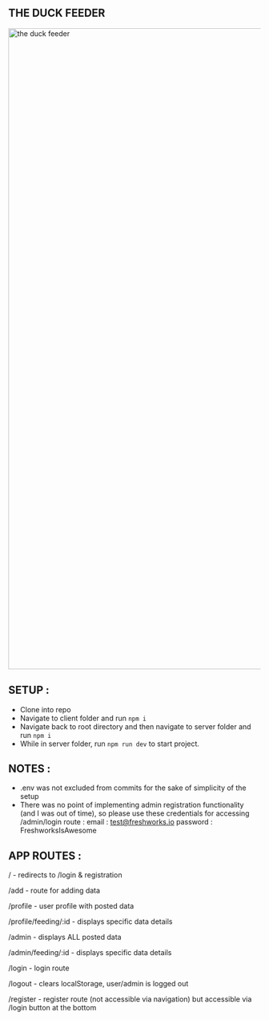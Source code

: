 ## THE DUCK FEEDER

<img width="1280" alt="the duck feeder" src="https://i.ibb.co/SXWSYtZ/the-duck-feeder.png">

## SETUP :

- Clone into repo
- Navigate to client folder and run `npm i`
- Navigate back to root directory and then navigate to server folder and run `npm i`
- While in server folder, run `npm run dev` to start project.

## NOTES :

- .env was not excluded from commits for the sake of simplicity of the setup
- There was no point of implementing admin registration functionality (and I was out of time), so please use these credentials for accessing /admin/login route :
  email : test@freshworks.io
  password : FreshworksIsAwesome

## APP ROUTES :

/ - redirects to /login & registration

/add - route for adding data

/profile - user profile with posted data

/profile/feeding/:id - displays specific data details

/admin - displays ALL posted data

/admin/feeding/:id - displays specific data details

/login - login route

/logout - clears localStorage, user/admin is logged out

/register - register route (not accessible via navigation) but accessible via /login button at the bottom
